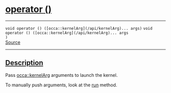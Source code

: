 
<h1 id="operator ()">
 <a href="#/api/kernel/operator_parentheses" class="anchor">
   <span>operator ()</span>
  </a>
</h1>

<div class="signature">

<hr>

  <div class="definition-container">
    <div class="definition">
      <code class="desktop-only"><span class="token keyword">void</span> operator () ([occa::kernelArg](/api/kernelArg)... args)</code>
      <code class="mobile-only"><span class="token keyword">void</span> operator () ([occa::kernelArg](/api/kernelArg)... args
)</code>
      <div class="flex-spacing"></div>
      <a href="https://github.com/libocca/occa/blob/3f46f975/include/occa/core/kernelOperators.hpp_codegen#L7" target="_blank">Source</a>
    </div>
    
  </div>

  <hr>
</div>


<h2 id="description">
 <a href="#/api/kernel/operator_parentheses?id=description" class="anchor">
   <span>Description</span>
  </a>
</h2>

Pass [occa::kernelArg](/api/kernelArg) arguments to launch the kernel.

To manually push arguments, look at the [run](/api/kernel/run) method.

